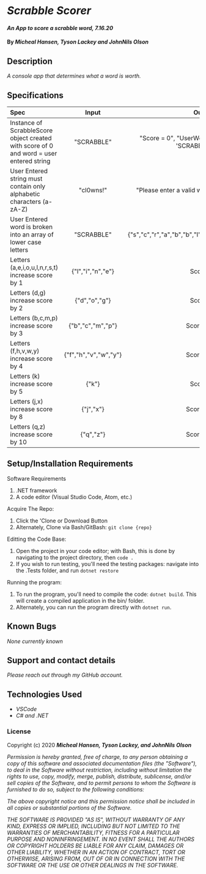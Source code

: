 # _Scrabble Scorer_

#### _An App to score a scrabble word, 7.16.20_

#### By _**Micheal Hansen, Tyson Lackey and JohnNils Olson**_

## Description

_A console app that determines what a word is worth._

## Specifications

| Spec | Input | Output |
| :--- | :---: | ---: |
| Instance of ScrabbleScore object created with score of 0 and word = user entered string | "SCRABBLE" | "Score = 0", "UserWord = 'SCRABBLE'" |
| User Entered string must contain only alphabetic characters (a-zA-Z) | "cl0wns!" | "Please enter a valid word" |
| User Entered word is broken into an array of lower case letters | "SCRABBLE" | {"s","c","r","a","b","b","l","e"} |
| Letters (a,e,i,o,u,l,n,r,s,t) increase score by 1 | {"l","i","n","e"} | Score: 4 |
| Letters (d,g) increase score by 2 | {"d","o","g"} | Score: 5 |
| Letters (b,c,m,p) increase score by 3 | {"b","c","m","p"} | Score: 12 |
| Letters (f,h,v,w,y) increase score by 4 | {"f","h","v","w","y"} | Score: 20 |
| Letters (k) increase score by 5 | {"k"} | Score: 5 |
| Letters (j,x) increase score by 8 | {"j","x"} | Score: 16 |
| Letters (q,z) increase score by 10 | {"q","z"} | Score: 20 |


## Setup/Installation Requirements

Software Requirements
1. .NET framework
2. A code editor (Visual Studio Code, Atom, etc.)

Acquire The Repo:
1. Click the 'Clone or Download Button
2. Alternately, Clone via Bash/GitBash: `git clone {repo}`

Editting the Code Base:
1. Open the project in your code editor; with Bash, this is done by navigating to the project directory, then `code .`
2. If you wish to run testing, you'll need the testing packages: navigate into the .Tests folder, and run `dotnet restore`

Running the program:
1. To run the program, you'll need to compile the code: `dotnet build`. This will create a compiled application in the bin/ folder.
2. Alternately, you can run the program directly with `dotnet run`.

## Known Bugs

_None currently known_

## Support and contact details

_Please reach out through my GitHub account._

## Technologies Used

* _VSCode_
* _C# and .NET_

### License

Copyright (c) 2020 **_Micheal Hansen, Tyson Lackey, and JohnNils Olson_**

*Permission is hereby granted, free of charge, to any person obtaining a copy
of this software and associated documentation files (the "Software"), to deal
in the Software without restriction, including without limitation the rights
to use, copy, modify, merge, publish, distribute, sublicense, and/or sell
copies of the Software, and to permit persons to whom the Software is
furnished to do so, subject to the following conditions:*

*The above copyright notice and this permission notice shall be included in all
copies or substantial portions of the Software.*

*THE SOFTWARE IS PROVIDED "AS IS", WITHOUT WARRANTY OF ANY KIND, EXPRESS OR
IMPLIED, INCLUDING BUT NOT LIMITED TO THE WARRANTIES OF MERCHANTABILITY,
FITNESS FOR A PARTICULAR PURPOSE AND NONINFRINGEMENT. IN NO EVENT SHALL THE
AUTHORS OR COPYRIGHT HOLDERS BE LIABLE FOR ANY CLAIM, DAMAGES OR OTHER
LIABILITY, WHETHER IN AN ACTION OF CONTRACT, TORT OR OTHERWISE, ARISING FROM,
OUT OF OR IN CONNECTION WITH THE SOFTWARE OR THE USE OR OTHER DEALINGS IN THE
SOFTWARE.*